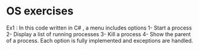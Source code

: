 # OS exercises

Ex1 :
In this code written in C# , a menu includes options 
1- Start a process 
2- Display a list of running processes 
3- Kill a process 
4- Show the parent of a process. 
Each option is fully implemented and exceptions are handled.
